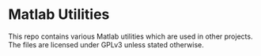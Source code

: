 
# Matlab Utilities

This repo contains various Matlab utilities which are used in other projects. 
The files are licensed under GPLv3 unless stated otherwise.
